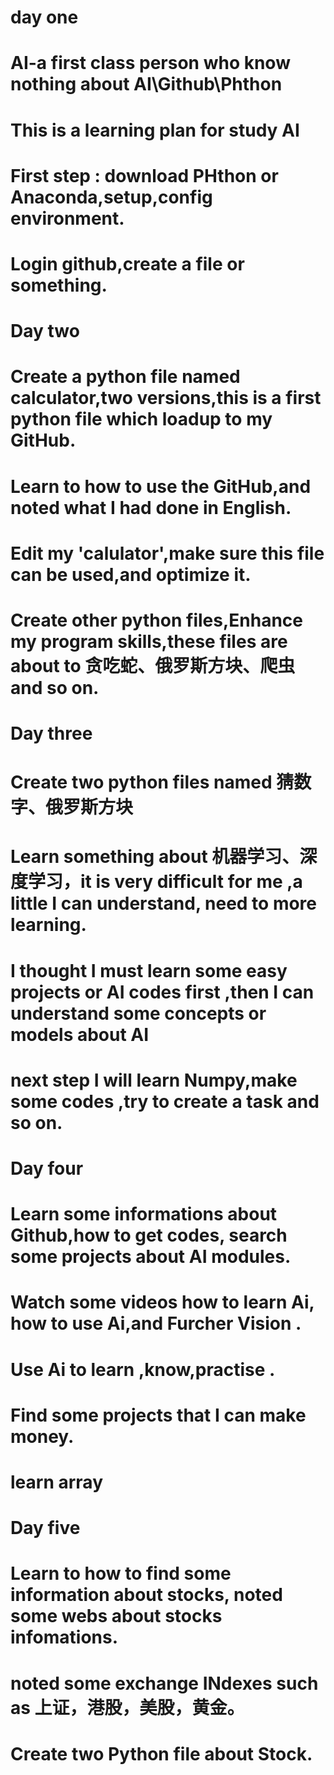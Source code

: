 # day one
# AI-a first class person who know nothing about AI\Github\Phthon
# This is a learning plan for study AI 
# First step : download PHthon or Anaconda,setup,config environment.
# Login github,create a file or something.
# Day two
# Create a python file named calculator,two versions,this is a first python file which loadup to my GitHub.
# Learn to how to use the GitHub,and noted what I had done in English.
# Edit my 'calulator',make sure this file can be used,and optimize it.
# Create other python files,Enhance my program skills,these files are about to 贪吃蛇、俄罗斯方块、爬虫 and so on.
# Day three
# Create two python files named 猜数字、俄罗斯方块
# Learn something about 机器学习、深度学习，it is very difficult for me ,a little I can understand, need to more learning.
# I thought I must learn some easy projects or AI codes first ,then I can understand some concepts or models about AI
# next step I will learn Numpy,make some codes ,try to create a task and so on.
# Day four
# Learn some informations about Github,how to get codes, search some projects about AI modules.
# Watch some videos how to learn Ai, how to use Ai,and  Furcher Vision .
# Use Ai to learn ,know,practise .
# Find some projects that I can make money.
# learn array 
# Day five 
# Learn to how to find some information about stocks, noted some webs about stocks infomations.
# noted some exchange INdexes such as 上证，港股，美股，黄金。
# Create two Python file about Stock.
